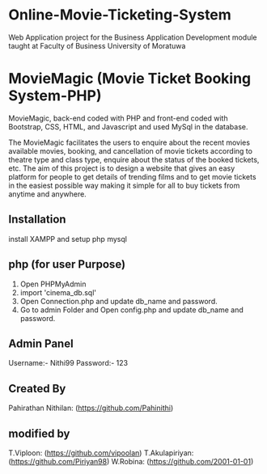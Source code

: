 # Online-Movie-Ticketing-System
Web Application project for the Business Application Development module taught at Faculty of Business University of Moratuwa 

# MovieMagic (Movie Ticket Booking System-PHP)
MovieMagic, back-end coded with PHP and front-end coded with Bootstrap, CSS, HTML, and Javascript and used MySql in the database.

The MovieMagic facilitates the users to enquire about the recent movies available movies, booking, and cancellation of movie tickets according to theatre type and class type, enquire about the status of the booked tickets, etc.
The aim of this project is to design a website that gives an easy platform for people to get details of trending films and to get movie tickets in the easiest possible way making it simple for all to buy tickets from anytime and anywhere.


## Installation

install XAMPP and setup php mysql 

## php (for user Purpose)
1) Open PHPMyAdmin
2) import 'cinema_db.sql'
3) Open Connection.php and update db_name and password.
4) Go to admin Folder and Open config.php and update db_name and password.


## Admin Panel
Username:- Nithi99
Password:- 123

## Created By
Pahirathan Nithilan: (https://github.com/Pahinithi)

## modified by
T.Viploon: (https://github.com/vipoolan)
T.Akulapiriyan: (https://github.com/Piriyan98)
W.Robina: (https://github.com/2001-01-01)
